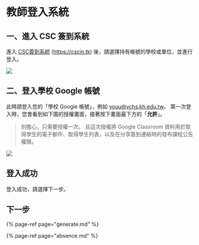 # 教師登入系統

## 一、進入 CSC 簽到系統

進入 [CSC簽到系統](https://cscin.tk) (https://cscin.tk) 後，請選擇持有帳號的學校或單位，並進行登入。

![](https://i.imgur.com/1RNOdBN.png)

## 二、登入學校 Google 帳號

此時請登入您的「學校 Google 帳號」，例如 youu@ychs.kh.edu.tw。
第一次登入時，您會看到如下圖的授權畫面，接著按下畫面最下方的「**允許**」。
> 別擔心，只需要授權一次。
> 且這次授權將 Google Classroom 資料用於取得學生的電子郵件、取得學生列表，以及在分享簽到連結時的發布課程公告權限。

![](https://i.imgur.com/gdi6gHT.png)

## 登入成功

登入成功，請選擇下一步。

## 下一步

{% page-ref page="generate.md" %}

{% page-ref page="absence.md" %}
